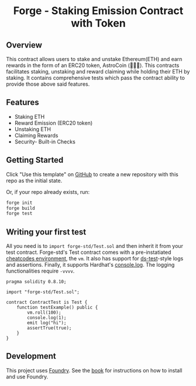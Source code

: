 # <h1 align="center"> Forge - Staking Emission Contract with Token</h1>
## Overview
This contract allows users to stake and unstake Ethereum(ETH) and earn rewards in the form of an ERC20 token, AstroCoin (🧑🏼‍🚀). This contracts facilitates staking, unstaking and reward claiming while holding their ETH by staking. It contains comprehensive tests which pass the contract ability to provide those above said features.
## Features
 * Staking ETH
 * Reward Emission (ERC20 token)
 * Unstaking ETH
 * Claiming Rewards
 * Security- Built-in Checks

## Getting Started

Click "Use this template" on [GitHub](https://github.com/foundry-rs/forge-template) to create a new repository with this repo as the initial state.

Or, if your repo already exists, run:
```sh
forge init
forge build
forge test
```

## Writing your first test

All you need is to `import forge-std/Test.sol` and then inherit it from your test contract. Forge-std's Test contract comes with a pre-instatiated [cheatcodes environment](https://book.getfoundry.sh/cheatcodes/), the `vm`. It also has support for [ds-test](https://book.getfoundry.sh/reference/ds-test.html)-style logs and assertions. Finally, it supports Hardhat's [console.log](https://github.com/brockelmore/forge-std/blob/master/src/console.sol). The logging functionalities require `-vvvv`.

```solidity
pragma solidity 0.8.10;

import "forge-std/Test.sol";

contract ContractTest is Test {
    function testExample() public {
        vm.roll(100);
        console.log(1);
        emit log("hi");
        assertTrue(true);
    }
}
```

## Development

This project uses [Foundry](https://getfoundry.sh). See the [book](https://book.getfoundry.sh/getting-started/installation.html) for instructions on how to install and use Foundry.
